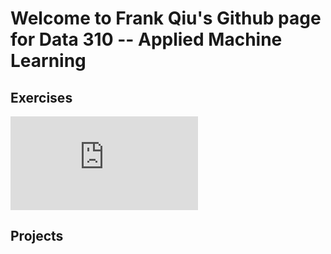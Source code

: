 # Welcome to Frank Qiu's Github page for Data 310 -- Applied Machine Learning

## Exercises
![informal exercise 2.5](https://github.com/Frank-Q-00/Data-310/blob/main/Exercise2.5.md)

## Projects
